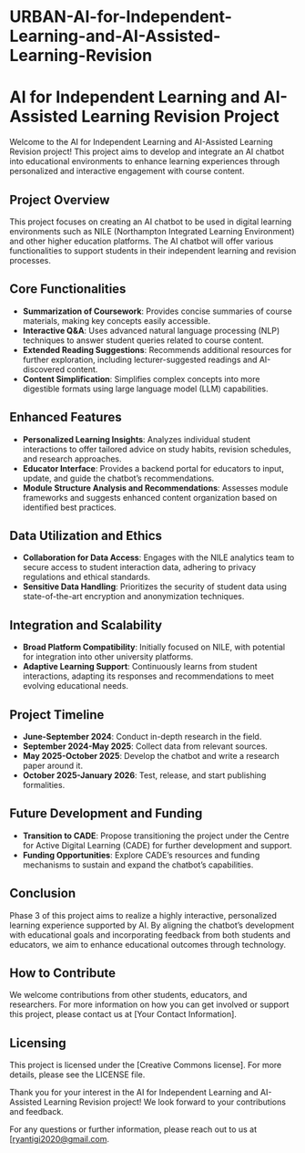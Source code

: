 # URBAN-AI-for-Independent-Learning-and-AI-Assisted-Learning-Revision

# AI for Independent Learning and AI-Assisted Learning Revision Project

Welcome to the AI for Independent Learning and AI-Assisted Learning Revision project! This project aims to develop and integrate an AI chatbot into educational environments to enhance learning experiences through personalized and interactive engagement with course content.

## Project Overview
This project focuses on creating an AI chatbot to be used in digital learning environments such as NILE (Northampton Integrated Learning Environment) and other higher education platforms. The AI chatbot will offer various functionalities to support students in their independent learning and revision processes.

## Core Functionalities
- **Summarization of Coursework**: Provides concise summaries of course materials, making key concepts easily accessible.
- **Interactive Q&A**: Uses advanced natural language processing (NLP) techniques to answer student queries related to course content.
- **Extended Reading Suggestions**: Recommends additional resources for further exploration, including lecturer-suggested readings and AI-discovered content.
- **Content Simplification**: Simplifies complex concepts into more digestible formats using large language model (LLM) capabilities.

## Enhanced Features
- **Personalized Learning Insights**: Analyzes individual student interactions to offer tailored advice on study habits, revision schedules, and research approaches.
- **Educator Interface**: Provides a backend portal for educators to input, update, and guide the chatbot’s recommendations.
- **Module Structure Analysis and Recommendations**: Assesses module frameworks and suggests enhanced content organization based on identified best practices.

## Data Utilization and Ethics
- **Collaboration for Data Access**: Engages with the NILE analytics team to secure access to student interaction data, adhering to privacy regulations and ethical standards.
- **Sensitive Data Handling**: Prioritizes the security of student data using state-of-the-art encryption and anonymization techniques.

## Integration and Scalability
- **Broad Platform Compatibility**: Initially focused on NILE, with potential for integration into other university platforms.
- **Adaptive Learning Support**: Continuously learns from student interactions, adapting its responses and recommendations to meet evolving educational needs.

## Project Timeline
- **June-September 2024**: Conduct in-depth research in the field.
- **September 2024-May 2025**: Collect data from relevant sources.
- **May 2025-October 2025**: Develop the chatbot and write a research paper around it.
- **October 2025-January 2026**: Test, release, and start publishing formalities.

## Future Development and Funding
- **Transition to CADE**: Propose transitioning the project under the Centre for Active Digital Learning (CADE) for further development and support.
- **Funding Opportunities**: Explore CADE’s resources and funding mechanisms to sustain and expand the chatbot’s capabilities.

## Conclusion
Phase 3 of this project aims to realize a highly interactive, personalized learning experience supported by AI. By aligning the chatbot’s development with educational goals and incorporating feedback from both students and educators, we aim to enhance educational outcomes through technology.

## How to Contribute
We welcome contributions from other students, educators, and researchers. For more information on how you can get involved or support this project, please contact us at [Your Contact Information].

## Licensing
This project is licensed under the [Creative Commons license]. For more details, please see the LICENSE file.

Thank you for your interest in the AI for Independent Learning and AI-Assisted Learning Revision project! We look forward to your contributions and feedback.

For any questions or further information, please reach out to us at [ryantigi2020@gmail.com.


